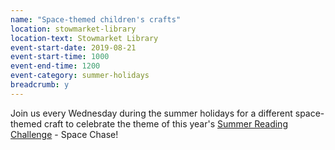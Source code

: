 ```yaml
---
name: "Space-themed children's crafts"
location: stowmarket-library
location-text: Stowmarket Library
event-start-date: 2019-08-21
event-start-time: 1000
event-end-time: 1200
event-category: summer-holidays
breadcrumb: y
---
```


Join us every Wednesday during the summer holidays for a different space-themed craft to celebrate the theme of this year's [Summer Reading Challenge](/src/) - Space Chase!
